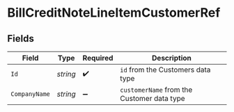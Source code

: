 # BillCreditNoteLineItemCustomerRef


## Fields

| Field                                      | Type                                       | Required                                   | Description                                |
| ------------------------------------------ | ------------------------------------------ | ------------------------------------------ | ------------------------------------------ |
| `Id`                                       | *string*                                   | :heavy_check_mark:                         | `id` from the Customers data type          |
| `CompanyName`                              | *string*                                   | :heavy_minus_sign:                         | `customerName` from the Customer data type |